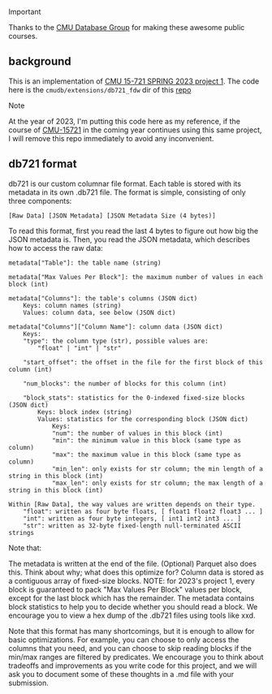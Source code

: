 > [!IMPORTANT]
> Thanks to the [CMU Database Group](https://db.cs.cmu.edu/) for making these awesome public courses.

## background

This is an implementation of [CMU 15-721 SPRING 2023 project 1](https://15721.courses.cs.cmu.edu/spring2023/project1.html).
The code here is the `cmudb/extensions/db721_fdw` dir of this [repo](https://github.com/cmu-db/postgres/tree/2023-S721-P1)

> [!NOTE]
> At the year of 2023, I'm putting this code here as my reference, if the course of [CMU-15721](https://15721.courses.cs.cmu.edu/spring2024/) in the coming year continues using this same project, I will remove this repo immediately to avoid any inconvenient.


## db721 format

db721 is our custom columnar file format. Each table is stored with its metadata in its own .db721 file. The format is simple, consisting of only three components:

```
[Raw Data] [JSON Metadata] [JSON Metadata Size (4 bytes)]
```

To read this format, first you read the last 4 bytes to figure out how big the JSON metadata is. Then, you read the JSON metadata, which describes how to access the raw data:

```
metadata["Table"]: the table name (string)

metadata["Max Values Per Block"]: the maximum number of values in each block (int)

metadata["Columns"]: the table's columns (JSON dict)
    Keys: column names (string)
    Values: column data, see below (JSON dict)

metadata["Columns"]["Column Name"]: column data (JSON dict)
    Keys:
    "type": the column type (str), possible values are:
        "float" | "int" | "str"

    "start_offset": the offset in the file for the first block of this column (int)

    "num_blocks": the number of blocks for this column (int)

    "block_stats": statistics for the 0-indexed fixed-size blocks (JSON dict)
        Keys: block index (string)
        Values: statistics for the corresponding block (JSON dict)
            Keys:
            "num": the number of values in this block (int)
            "min": the minimum value in this block (same type as column)
            "max": the maximum value in this block (same type as column)
            "min_len": only exists for str column; the min length of a string in this block (int)
            "max_len": only exists for str column; the max length of a string in this block (int)

Within [Raw Data], the way values are written depends on their type.
    "float": written as four byte floats, [ float1 float2 float3 ... ]
    "int": written as four byte integers, [ int1 int2 int3 ... ]
    "str": written as 32-byte fixed-length null-terminated ASCII strings
```

Note that:

The metadata is written at the end of the file.
(Optional) Parquet also does this. Think about why; what does this optimize for?
Column data is stored as a contiguous array of fixed-size blocks.
NOTE: for 2023's project 1, every block is guaranteed to pack "Max Values Per Block" values per block, except for the last block which has the remainder.
The metadata contains block statistics to help you to decide whether you should read a block.
We encourage you to view a hex dump of the .db721 files using tools like xxd.

Note that this format has many shortcomings, but it is enough to allow for basic optimizations. For example, you can choose to only access the columns that you need, and you can choose to skip reading blocks if the min/max ranges are filtered by predicates. We encourage you to think about tradeoffs and improvements as you write code for this project, and we will ask you to document some of these thoughts in a .md file with your submission.
